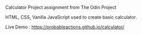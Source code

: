Calculator Project assignment from The Odin Project

HTML, CSS, Vanilla JavaScript used to create basic calculator.

Live Demo : https://probableactions.github.io/calculator/